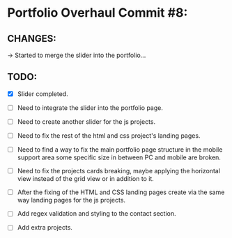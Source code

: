 # Portfolio Overhaul Commit #8:

## CHANGES:

→ Started to merge the slider into the portfolio...

## TODO:

-   [x] Slider completed.
-   [ ] Need to integrate the slider into the portfolio page.
-   [ ] Need to create another slider for the js projects.

-   [ ] Need to fix the rest of the html and css project's landing pages.
-   [ ] Need to find a way to fix the main portfolio page structure in the mobile support area some specific size in between PC and mobile are broken.
-   [ ] Need to fix the projects cards breaking, maybe applying the horizontal view instead of the grid view or in addition to it.
-   [ ] After the fixing of the HTML and CSS landing pages create via the same way landing pages for the js projects.
-   [ ] Add regex validation and styling to the contact section.
-   [ ] Add extra projects.
